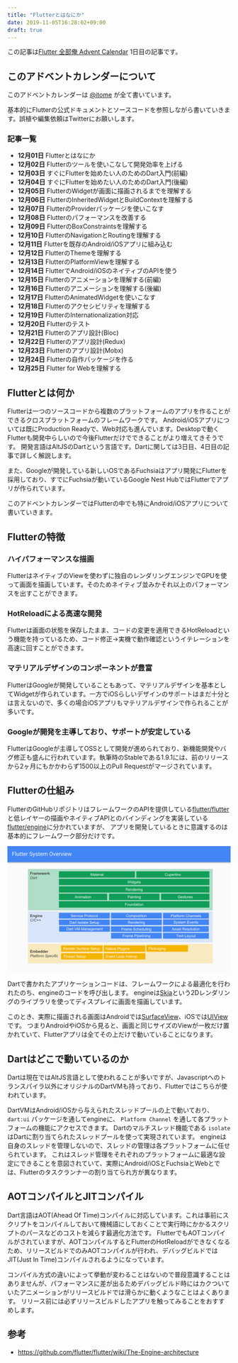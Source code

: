 ```yaml
---
title: "Flutterとはなにか"
date: 2019-11-05T16:28:02+09:00
draft: true
---
```


この記事は[Flutter 全部俺 Advent Calendar](https://adventar.org/calendars/4140) 1日目の記事です。


## このアドベントカレンダーについて
このアドベントカレンダーは [@itome](https://twitter.com/itometeam) が全て書いています。

基本的にFlutterの公式ドキュメントとソースコードを参照しながら書いていきます。誤植や編集依頼はTwitterにお願いします。

### 記事一覧
- **12月01日** Flutterとはなにか
- **12月02日** Flutterのツールを使いこなして開発効率を上げる
- **12月03日** すぐにFlutterを始めたい人のためのDart入門(前編)
- **12月04日** すぐにFlutterを始めたい人のためのDart入門(後編)
- **12月05日** FlutterのWidgetが画面に描画されるまでを理解する
- **12月06日** FlutterのInheritedWidgetとBuildContextを理解する
- **12月07日** FlutterのProviderパッケージを使いこなす
- **12月08日** Flutterのパフォーマンスを改善する
- **12月09日** FlutterのBoxConstraintsを理解する
- **12月10日** FlutterのNavigationとRoutingを理解する
- **12月11日** Flutterを既存のAndroid/iOSアプリに組み込む
- **12月12日** FlutterのThemeを理解する
- **12月13日** FlutterのPlatformViewを理解する
- **12月14日** FlutterでAndroid/iOSのネイティブのAPIを使う
- **12月15日** Flutterのアニメーションを理解する(前編)
- **12月16日** Flutterのアニメーションを理解する(後編)
- **12月17日** FlutterのAnimatedWidgetを使いこなす
- **12月18日** Flutterのアクセシビリティを理解する
- **12月19日** FlutterのInternationalization対応
- **12月20日** Flutterのテスト
- **12月21日** Flutterのアプリ設計(Bloc)
- **12月22日** Flutterのアプリ設計(Redux)
- **12月23日** Flutterのアプリ設計(Mobx)
- **12月24日** Flutterの自作パッケージを作る
- **12月25日** Flutter for Webを理解する

## Flutterとは何か
Flutterは一つのソースコードから複数のプラットフォームのアプリを作ることができるクロスプラットフォームのフレームワークです。
Android/iOSアプリについては既にProduction Readyで、Web対応も進んでいます。Desktopで動くFlutterも開発中らしいので今後Flutterだけでできることがより増えてきそうです。
開発言語はAltJSのDartという言語です。Dartに関しては3日目、4日目の記事で詳しく解説します。

また、Googleが開発している新しいOSであるFuchsiaはアプリ開発にFlutterを採用しており、すでにFuchsiaが動いているGoogle Nest HubではFlutterでアプリが作られています。

このアドベントカレンダーではFlutterの中でも特にAndroid/iOSアプリについて書いていきます。

## Flutterの特徴

### ハイパフォーマンスな描画
FlutterはネイティブのViewを使わずに独自のレンダリングエンジンでGPUを使って画面を描画しています。そのためネイティブ並みかそれ以上のパフォーマンスを出すことができます。

### HotReloadによる高速な開発
Flutterは画面の状態を保存したまま、コードの変更を適用できるHotReloadという機能を持っているため、コード修正→実機で動作確認というイテレーションを高速に回すことができます。

### マテリアルデザインのコンポーネントが豊富
FlutterはGoogleが開発していることもあって、マテリアルデザインを基本としてWidgetが作られています。一方でiOSらしいデザインのサポートはまだ十分とは言えないので、多くの場合iOSアプリもマテリアルデザインで作られることが多いです。

### Googleが開発を主導しており、サポートが安定している
FlutterはGoogleが主導してOSSとして開発が進められており、新機能開発やバグ修正も盛んに行われています。執筆時のStableである1.9.1には、前のリリースから2ヶ月にもかかわらず1500以上のPull Requestがマージされています。

## Flutterの仕組み
FlutterのGitHubリポジトリはフレームワークのAPIを提供している[flutter/flutter](https://github.com/flutter/flutter)
と低レイヤーの描画やネイティブAPIとのバインディングを実装している[flutter/engine](https://github.com/flutter/engine)に分かれていますが、
アプリを開発しているときに意識するのは基本的にフレームワーク部分だけです。

![Flutter System Overview](./flutter_overview.svg)

Dartで書かれたアプリケーションコードは、フレームワークによる最適化を行われたのち、engineのコードを呼び出します。
engineは[Skia](https://skia.org/)という2Dレンダリングのライブラリを使ってディスプレイに画面を描画しています。

このとき、実際に描画される画面はAndroidでは[SurfaceView](https://developer.android.com/reference/android/view/SurfaceView)、iOSでは[UIView](https://developer.apple.com/documentation/uikit/uiview)です。
つまりAndroidやiOSから見ると、画面と同じサイズのViewが一枚だけ置かれていて、Flutterアプリは全てその上だけで動いていることになります。

## Dartはどこで動いているのか
Dartは現在ではAltJS言語として使われることが多いですが、Javascriptへのトランスパイラ以外にオリジナルのDartVMも持っており、Flutterではこちらが使われています。

DartVMはAndroid/iOSから与えられたスレッドプールの上で動いており、 `dart:ui` パッケージを通してengineに、 `Platform Channel` を通して各プラットフォームの機能にアクセスできます。
Dartのマルチスレッド機能である `isolate` はDartに割り当てられたスレッドプールを使って実現されています。
engineは自身のスレッドを管理しないので、スレッドの管理は各プラットフォームに任せられています。
これはスレッド管理をそれぞれのプラットフォームに最適な設定にできることを意図されていて、実際にAndroid/iOSとFuchsiaとWebとでは、Flutterのタスクランナーの割り当てられ方が異なります。

## AOTコンパイルとJITコンパイル
Dart言語はAOT(Ahead Of Time)コンパイルに対応しています。これは事前にスクリプトをコンパイルしておいて機械語にしておくことで実行時にかかるスクリプトのパースなどのコストを減らす最適化方法です。
FlutterでもAOTコンパイルがされていますが、AOTコンパイルするとFlutterのHotReloadができなくなるため、リリースビルドでのみAOTコンパイルが行われ、デバッグビルドではJIT(Just In Time)コンパイルされるようになっています。

コンパイル方式の違いによって挙動が変わることはないので普段意識することはありませんが、パフォーマンスに差が出るためデバッグビルド時にはカクついていたアニメーションがリリースビルドでは滑らかに動くようなことはよくあります。
リリース前には必ずリリースビルドしたアプリを触ってみることをおすすめします。

## 参考
- https://github.com/flutter/flutter/wiki/The-Engine-architecture
